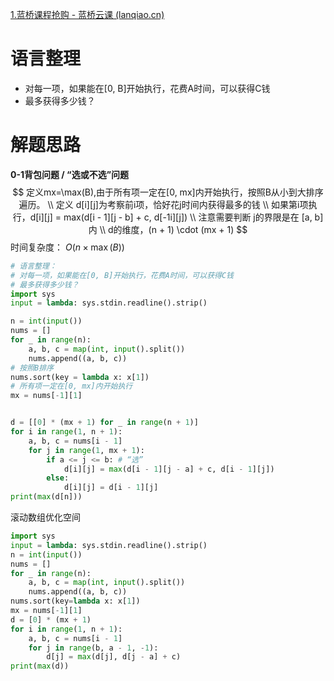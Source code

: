 [1.蓝桥课程抢购 - 蓝桥云课 (lanqiao.cn)](https://www.lanqiao.cn/problems/2945/learning/?page=1&first_category_id=1&problem_id=2945)

# 语言整理

- 对每一项，如果能在[0, B]开始执行，花费A时间，可以获得C钱
- 最多获得多少钱？

# 解题思路

**0-1背包问题 / “选或不选”问题**
$$
定义mx=\max(B),由于所有项一定在[0, mx]内开始执行，按照B从小到大排序遍历。
\\
定义 d[i][j]为考察前i项，恰好花j时间内获得最多的钱
\\
如果第i项执行，d[i][j] = max(d[i - 1][j - b] + c, d[-1i][j])
\\
注意需要判断 j的界限是在 [a, b]内
\\
d的维度，(n + 1) \cdot (mx + 1)
$$
时间复杂度： $O(n\times \max(B))$

```python
# 语言整理：
# 对每一项，如果能在[0, B]开始执行，花费A时间，可以获得C钱
# 最多获得多少钱？
import sys 
input = lambda: sys.stdin.readline().strip()

n = int(input())
nums = []
for _ in range(n):
    a, b, c = map(int, input().split())
    nums.append((a, b, c))
# 按照B排序
nums.sort(key = lambda x: x[1])
# 所有项一定在[0, mx]内开始执行
mx = nums[-1][1]


d = [[0] * (mx + 1) for _ in range(n + 1)]
for i in range(1, n + 1):
    a, b, c = nums[i - 1]
    for j in range(1, mx + 1):
        if a <= j <= b: # “选”
            d[i][j] = max(d[i - 1][j - a] + c, d[i - 1][j])
        else:
            d[i][j] = d[i - 1][j]
print(max(d[n]))

```

滚动数组优化空间

``` python
import sys
input = lambda: sys.stdin.readline().strip()
n = int(input())
nums = []
for _ in range(n):
    a, b, c = map(int, input().split())
    nums.append((a, b, c))
nums.sort(key=lambda x: x[1])
mx = nums[-1][1]
d = [0] * (mx + 1)
for i in range(1, n + 1):
    a, b, c = nums[i - 1]
    for j in range(b, a - 1, -1):
        d[j] = max(d[j], d[j - a] + c)
print(max(d))
```


